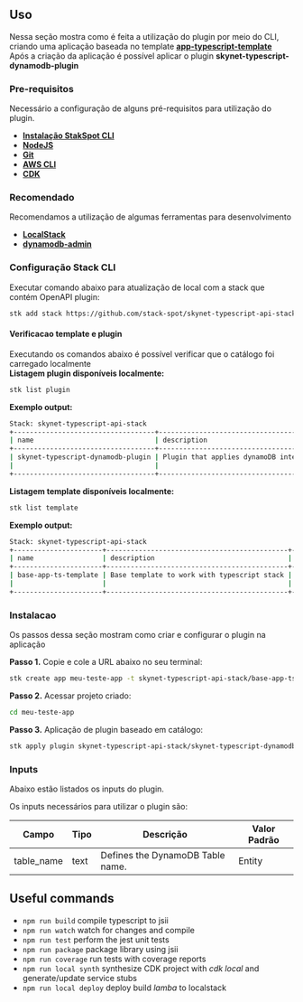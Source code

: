 ## Uso
Nessa seção mostra como é feita a utilização do plugin por meio do CLI, criando uma aplicação baseada no template [**app-typescript-template**](https://github.com/stack-spot/app-typescript-template)  
Após a criação da aplicação é possível aplicar o plugin **skynet-typescript-dynamodb-plugin**

### Pre-requisitos
Necessário a configuração de alguns pré-requisitos para utilização do plugin.
- [**Instalação StakSpot CLI**](https://docs.stackspot.com/v3.0.0/os-cli/installation/)
- [**NodeJS**](https://nodejs.org/en/)
- [**Git**](https://git-scm.com/)
- [**AWS CLI**](https://docs.aws.amazon.com/cli/latest/userguide/cli-chap-getting-started.html)
- [**CDK**](https://docs.aws.amazon.com/cdk/v2/guide/getting_started.html)

### Recomendado
Recomendamos a utilização de algumas ferramentas para desenvolvimento
- [**LocalStack**](https://github.com/localstack/localstack)
- [**dynamodb-admin**](https://www.npmjs.com/package/dynamodb-admin)

### Configuração Stack CLI
Executar comando abaixo para atualização de local com a stack que contém OpenAPI plugin:
```bash
stk add stack https://github.com/stack-spot/skynet-typescript-api-stack
```

#### Verificacao template e plugin
Executando os comandos abaixo é possível verificar que o catálogo foi carregado localmente  
**Listagem plugin disponíveis localmente:**
```bash
stk list plugin
```

**Exemplo output:**
```bash
Stack: skynet-typescript-api-stack
+-----------------------------------+-------------------------------------------------------------------------------------------+---------+-----------------+
| name                              | description                                                                               | types   | version(latest) |
+-----------------------------------+-------------------------------------------------------------------------------------------+---------+-----------------+
| skynet-typescript-dynamodb-plugin | Plugin that applies dynamoDB integration to a typescript lambda app                       | ['app'] | no release      |
|                                   |                                                                                           |         |                 |
+-----------------------------------+-------------------------------------------------------------------------------------------+---------+-----------------+
```

**Listagem template disponíveis localmente:**
```bash
stk list template
```

**Exemplo output:**
```bash
Stack: skynet-typescript-api-stack
+----------------------+---------------------------------------------+------------------+-----------------+
| name                 | description                                 | types            | version(latest) |
+----------------------+---------------------------------------------+------------------+-----------------+
| base-app-ts-template | Base template to work with typescript stack | ['app-template'] | no release      |
|                      |                                             |                  |                 |
+----------------------+---------------------------------------------+------------------+-----------------+
```

### Instalacao
Os passos dessa seção mostram como criar e configurar o plugin na aplicação

**Passo 1.** Copie e cole a URL abaixo no seu terminal:
```bash
stk create app meu-teste-app -t skynet-typescript-api-stack/base-app-ts-template
```

**Passo 2.** Acessar projeto criado:
```bash
cd meu-teste-app
```

**Passo 3.** Aplicação de plugin baseado em catálogo:
```bash
stk apply plugin skynet-typescript-api-stack/skynet-typescript-dynamodb-plugin
```

### Inputs
Abaixo estão listados os inputs do plugin.

Os inputs necessários para utilizar o plugin são:
<table>
  <thead>
    <th>Campo</th>
    <th>Tipo</th>
    <th>Descrição</th>
    <th>Valor Padrão</th>
  </thead>
  <tbody>
    <tr>
      <td>table_name</td>
      <td>text</td>
      <td>Defines the DynamoDB Table name.</td>
      <td>Entity</td>
    </tr>
  </tbody>
</table>

## Useful commands

- `npm run build` compile typescript to jsii
- `npm run watch` watch for changes and compile
- `npm run test` perform the jest unit tests
- `npm run package` package library using jsii
- `npm run coverage` run tests with coverage reports
- `npm run local synth` synthesize CDK project with _cdk local_ and generate/update service stubs
- `npm run local deploy` deploy build _lamba_ to localstack